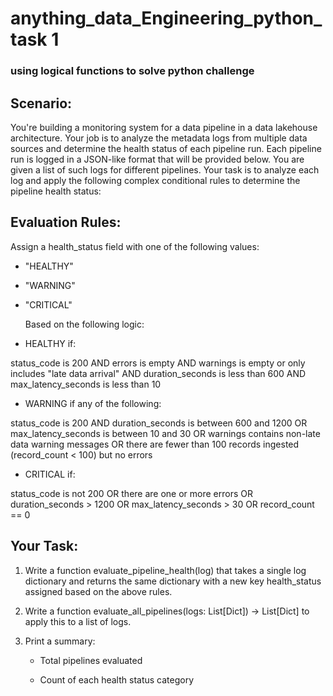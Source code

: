 # anything_data_Engineering_python_task 1
### using logical functions to solve python challenge

## Scenario:
You're building a monitoring system for a data pipeline in a data lakehouse architecture. Your job is to analyze the metadata logs from multiple data sources and determine the health status of each pipeline run.
Each pipeline run is logged in a JSON-like format that will be provided below.
You are given a list of such logs for different pipelines. Your task is to analyze each log and apply the following complex conditional rules to determine the pipeline health status:

 ## Evaluation Rules:
Assign a health_status field with one of the following values:
- "HEALTHY"
- "WARNING"
- "CRITICAL"
  
  Based on the following logic:

- HEALTHY if:
    
status_code is 200 AND
errors is empty AND
warnings is empty or only includes "late data arrival" AND
duration_seconds is less than 600 AND
max_latency_seconds is less than 10

- WARNING if any of the following:
    
status_code is 200 AND
duration_seconds is between 600 and 1200 OR
max_latency_seconds is between 10 and 30 OR
warnings contains non-late data warning messages
OR there are fewer than 100 records ingested (record_count < 100) but no errors

- CRITICAL if:
    
status_code is not 200
OR there are one or more errors
OR duration_seconds > 1200
OR max_latency_seconds > 30
OR record_count == 0

## Your Task:

1. Write a function evaluate_pipeline_health(log) that takes a single log dictionary and returns the same dictionary with a new key health_status assigned based on the above rules.

2. Write a function evaluate_all_pipelines(logs: List[Dict]) -> List[Dict] to apply this to a list of logs.

3. Print a summary:

   - Total pipelines evaluated

   - Count of each health status category
